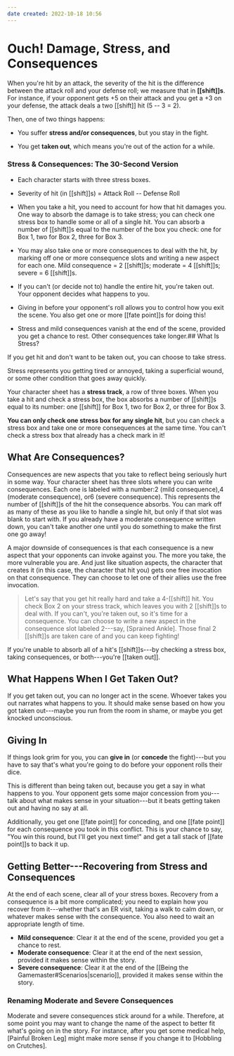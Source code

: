 ```yaml
---
date created: 2022-10-18 10:56
---
```


# Ouch! Damage, Stress, and Consequences

When you're hit by an attack, the severity of the hit is the difference between the attack roll and your defense roll; we measure that in **[[shift]]s**. For instance, if your opponent gets +5 on their attack and you get a +3 on your defense, the attack deals a two [[shift]] hit (5 -- 3 = 2).

Then, one of two things happens:

- You suffer **stress and/or consequences**, but you stay in the fight.

- You get **taken out**, which means you're out of the action for a while.

### Stress & Consequences: The 30-Second Version

- Each character starts with three stress boxes.

- Severity of hit (in [[shift]]s) = Attack Roll -- Defense Roll

- When you take a hit, you need to account for how that hit damages   you. One way to absorb the damage is to take stress; you can check  one stress box to handle some or all of a single hit. You can absorb  a number of [[shift]]s equal to the number of the box you check: one for  Box 1, two for Box 2, three for Box 3.

- You may also take one or more consequences to deal with the hit, by marking off one or more consequence slots and writing a new aspect for each one. Mild consequence = 2 [[shift]]s; moderate = 4 [[shift]]s; severe = 6 [[shift]]s.

- If you can't (or decide not to) handle the entire hit, you're taken out. Your opponent decides what happens to you.

- Giving in before your opponent's roll allows you to control how you exit the scene. You also get one or more [[fate point]]s for doing this!

- Stress and mild consequences vanish at the end of the scene, provided you get a chance to rest. Other consequences take longer.## What Is Stress?

If you get hit and don't want to be taken out, you can choose to take stress.

Stress represents you getting tired or annoyed, taking a superficial wound, or some other condition that goes away quickly.

Your character sheet has a **stress track**, a row of three boxes. When you take a hit and check a stress box, the box absorbs a number of [[shift]]s equal to its number: one [[shift]] for Box 1, two for Box 2, or three for Box 3.

**You can only check one stress box for any single hit**, but you can check a stress box and take one or more consequences at the same time. You can't check a stress box that already has a check mark in it!

## What Are Consequences?

Consequences are new aspects that you take to reflect being seriously hurt in some way. Your character sheet has three slots where you can write consequences. Each one is labeled with a number:2 (mild consequence),4 (moderate consequence), or6 (severe consequence). This represents the number of [[shift]]s of the hit the consequence absorbs. You can mark off as many of these as you like to handle a single hit, but only if that slot was blank to start with. If you already have a moderate consequence written down, you can't take another one until you do something to make the first one go away!

A major downside of consequences is that each consequence is a new aspect that your opponents can invoke against you. The more you take, the more vulnerable you are. And just like situation aspects, the character that creates it (in this case, the character that hit you) gets one free invocation on that consequence. They can choose to let one of their allies use the free invocation.

> Let's say that you get hit really hard and take a 4-[[shift]] hit. You check Box 2 on your stress track, which leaves you with 2 [[shift]]s to deal with. If you can't, you're taken out, so it's time for a consequence. You can choose to write a new aspect in the consequence slot labeled 2---say, [Sprained Ankle]. Those final 2 [[shift]]s are taken care of and you can keep fighting!

If you're unable to absorb all of a hit's [[shift]]s---by checking a stress box, taking consequences, or both---you're [[taken out]].

## What Happens When I Get Taken Out?

If you get taken out, you can no longer act in the scene. Whoever takes you out narrates what happens to you. It should make sense based on how you got taken out---maybe you run from the room in shame, or maybe you get knocked unconscious.

## Giving In

If things look grim for you, you can **give in** (or **concede** the fight)---but you have to say that's what you're going to do before your opponent rolls their dice.

This is different than being taken out, because you get a say in what happens to you. Your opponent gets some major concession from you---talk about what makes sense in your situation---but it beats getting taken out and having no say at all.

Additionally, you get one [[fate point]] for conceding, and one [[fate point]] for each consequence you took in this conflict. This is your chance to say, "You win this round, but I'll get you next time!" and get a tall stack of [[fate point]]s to back it up.

## Getting Better---Recovering from Stress and Consequences

At the end of each scene, clear all of your stress boxes. Recovery from a consequence is a bit more complicated; you need to explain how you recover from it---whether that's an ER visit, taking a walk to calm down, or whatever makes sense with the consequence. You also need to wait an appropriate length of time.

- **Mild consequence**: Clear it at the end of the scene, provided you get a chance to rest.
- **Moderate consequence**: Clear it at the end of the next session, provided it makes sense within the story.
- **Severe consequence**: Clear it at the end of the [[Being the Gamemaster#Scenarios|scenario]], provided it makes sense within the story.

### Renaming Moderate and Severe Consequences

Moderate and severe consequences stick around for a while. Therefore, at some point you may want to change the name of the aspect to better fit what's going on in the story. For instance, after you get some medical help, [Painful Broken Leg] might make more sense if you change it to [Hobbling on Crutches].
